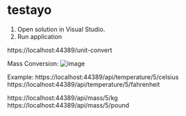 # testayo

1) Open solution in Visual Studio.
2) Run application


https://localhost:44389/unit-convert

Mass Conversion:
![image](https://user-images.githubusercontent.com/63831842/113033021-28379380-91ae-11eb-9983-09fe8d0199b3.png)


Example:
https://localhost:44389/api/temperature/5/celsius 
https://localhost:44389/api/temperature/5/fahrenheit

https://localhost:44389/api/mass/5/kg
https://localhost:44389/api/mass/5/pound
